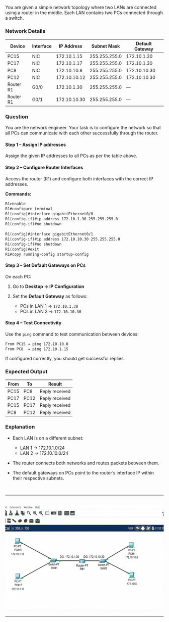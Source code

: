 You are given a simple network topology where two LANs are connected using a router in the middle.
Each LAN contains two PCs connected through a switch.



### Network Details

| Device    | Interface | IP Address   | Subnet Mask   | Default Gateway |
| --------- | --------- | ------------ | ------------- | --------------- |
| PC15      | NIC       | 172.10.1.15  | 255.255.255.0 | 172.10.1.30     |
| PC17      | NIC       | 172.10.1.17  | 255.255.255.0 | 172.10.1.30     |
| PC8       | NIC       | 172.10.10.8  | 255.255.255.0 | 172.10.10.30    |
| PC12      | NIC       | 172.10.10.12 | 255.255.255.0 | 172.10.10.30    |
| Router R1 | G0/0      | 172.10.1.30  | 255.255.255.0 | —               |
| Router R1 | G0/1      | 172.10.10.30 | 255.255.255.0 | —               |



### Question

You are the network engineer.
Your task is to configure the network so that all PCs can communicate with each other successfully through the router.

#### Step 1 – Assign IP addresses

Assign the given IP addresses to all PCs as per the table above.

#### Step 2 – Configure Router Interfaces

Access the router (R1) and configure both interfaces with the correct IP addresses.

**Commands:**

```
R1>enable
R1#configure terminal
R1(config)#interface gigabitEthernet0/0
R1(config-if)#ip address 172.10.1.30 255.255.255.0
R1(config-if)#no shutdown

R1(config)#interface gigabitEthernet0/1
R1(config-if)#ip address 172.10.10.30 255.255.255.0
R1(config-if)#no shutdown
R1(config)#exit
R1#copy running-config startup-config
```



#### Step 3 – Set Default Gateways on PCs

On each PC:

1. Go to **Desktop → IP Configuration**
2. Set the **Default Gateway** as follows:

   * PCs in LAN 1 → `172.10.1.30`
   * PCs in LAN 2 → `172.10.10.30`



#### Step 4 – Test Connectivity

Use the `ping` command to test communication between devices:

```
From PC15 → ping 172.10.10.8
From PC8  → ping 172.10.1.15
```

If configured correctly, you should get successful replies.



### Expected Output

| From | To   | Result         |
| ---- | ---- | -------------- |
| PC15 | PC8  | Reply received |
| PC17 | PC12 | Reply received |
| PC15 | PC17 | Reply received |
| PC8  | PC12 | Reply received |



### Explanation

* Each LAN is on a different subnet:

  * LAN 1 → 172.10.1.0/24
  * LAN 2 → 172.10.10.0/24
* The router connects both networks and routes packets between them.
* The default gateways on PCs point to the router’s interface IP within their respective subnets.



<br>

___

<br>


<img src="../src/cisco2.png" width="800">


<br>

___

<br>
